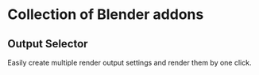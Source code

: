 # Collection of Blender addons

## Output Selector

Easily create multiple render output settings and render them by one click.